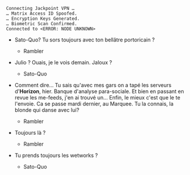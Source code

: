 ﻿    Connecting Jackpoint VPN …
    … Matrix Access ID Spoofed.
    … Encryption Keys Generated.
    … Biometric Scan Confirmed.
    Connected to <ERROR: NODE UNKNOWN>

* Sato-Quo? Tu sors toujours avec ton bellâtre portoricain ?
    * Rambler

* Julio ? Ouais, je le vois demain. Jaloux ?
    *  Sato-Quo

* Comment dire... Tu sais qu'avec mes gars on a tapé les serveurs d'**Horizon**, hier. Banque d'analyse para-sociale. Et bien en passant en revue les me-feeds, j'en ai trouvé un... Enfin, le mieux c'est que le te l'envoie. Ca se passe mardi dernier, au Marquee. Tu la connais, la blonde qui danse avec lui?
    * Rambler

* Toujours là ?
    * Rambler

* Tu prends toujours les wetworks ?
    *  Sato-Quo
